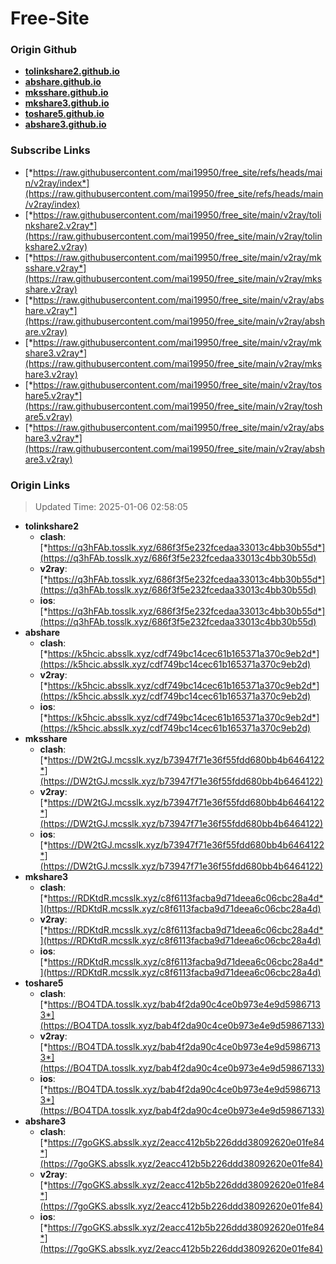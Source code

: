 # Free-Site

### Origin Github

- [**tolinkshare2.github.io**](https://github.com/tolinkshare2/tolinkshare2.github.io)
- [**abshare.github.io**](https://github.com/abshare/abshare.github.io)
- [**mksshare.github.io**](https://github.com/mksshare/mksshare.github.io)
- [**mkshare3.github.io**](https://github.com/mkshare3/mkshare3.github.io)
- [**toshare5.github.io**](https://github.com/toshare5/toshare5.github.io)
- [**abshare3.github.io**](https://github.com/abshare3/abshare3.github.io)

### Subscribe Links

- [*https://raw.githubusercontent.com/mai19950/free_site/refs/heads/main/v2ray/index*](https://raw.githubusercontent.com/mai19950/free_site/refs/heads/main/v2ray/index)
- [*https://raw.githubusercontent.com/mai19950/free_site/main/v2ray/tolinkshare2.v2ray*](https://raw.githubusercontent.com/mai19950/free_site/main/v2ray/tolinkshare2.v2ray)
- [*https://raw.githubusercontent.com/mai19950/free_site/main/v2ray/mksshare.v2ray*](https://raw.githubusercontent.com/mai19950/free_site/main/v2ray/mksshare.v2ray)
- [*https://raw.githubusercontent.com/mai19950/free_site/main/v2ray/abshare.v2ray*](https://raw.githubusercontent.com/mai19950/free_site/main/v2ray/abshare.v2ray)
- [*https://raw.githubusercontent.com/mai19950/free_site/main/v2ray/mkshare3.v2ray*](https://raw.githubusercontent.com/mai19950/free_site/main/v2ray/mkshare3.v2ray)
- [*https://raw.githubusercontent.com/mai19950/free_site/main/v2ray/toshare5.v2ray*](https://raw.githubusercontent.com/mai19950/free_site/main/v2ray/toshare5.v2ray)
- [*https://raw.githubusercontent.com/mai19950/free_site/main/v2ray/abshare3.v2ray*](https://raw.githubusercontent.com/mai19950/free_site/main/v2ray/abshare3.v2ray)

### Origin Links

> Updated Time: 2025-01-06 02:58:05

- **tolinkshare2**
  - **clash**: [*https://q3hFAb.tosslk.xyz/686f3f5e232fcedaa33013c4bb30b55d*](https://q3hFAb.tosslk.xyz/686f3f5e232fcedaa33013c4bb30b55d)
  - **v2ray**: [*https://q3hFAb.tosslk.xyz/686f3f5e232fcedaa33013c4bb30b55d*](https://q3hFAb.tosslk.xyz/686f3f5e232fcedaa33013c4bb30b55d)
  - **ios**: [*https://q3hFAb.tosslk.xyz/686f3f5e232fcedaa33013c4bb30b55d*](https://q3hFAb.tosslk.xyz/686f3f5e232fcedaa33013c4bb30b55d)
- **abshare**
  - **clash**: [*https://k5hcic.absslk.xyz/cdf749bc14cec61b165371a370c9eb2d*](https://k5hcic.absslk.xyz/cdf749bc14cec61b165371a370c9eb2d)
  - **v2ray**: [*https://k5hcic.absslk.xyz/cdf749bc14cec61b165371a370c9eb2d*](https://k5hcic.absslk.xyz/cdf749bc14cec61b165371a370c9eb2d)
  - **ios**: [*https://k5hcic.absslk.xyz/cdf749bc14cec61b165371a370c9eb2d*](https://k5hcic.absslk.xyz/cdf749bc14cec61b165371a370c9eb2d)
- **mksshare**
  - **clash**: [*https://DW2tGJ.mcsslk.xyz/b73947f71e36f55fdd680bb4b6464122*](https://DW2tGJ.mcsslk.xyz/b73947f71e36f55fdd680bb4b6464122)
  - **v2ray**: [*https://DW2tGJ.mcsslk.xyz/b73947f71e36f55fdd680bb4b6464122*](https://DW2tGJ.mcsslk.xyz/b73947f71e36f55fdd680bb4b6464122)
  - **ios**: [*https://DW2tGJ.mcsslk.xyz/b73947f71e36f55fdd680bb4b6464122*](https://DW2tGJ.mcsslk.xyz/b73947f71e36f55fdd680bb4b6464122)
- **mkshare3**
  - **clash**: [*https://RDKtdR.mcsslk.xyz/c8f6113facba9d71deea6c06cbc28a4d*](https://RDKtdR.mcsslk.xyz/c8f6113facba9d71deea6c06cbc28a4d)
  - **v2ray**: [*https://RDKtdR.mcsslk.xyz/c8f6113facba9d71deea6c06cbc28a4d*](https://RDKtdR.mcsslk.xyz/c8f6113facba9d71deea6c06cbc28a4d)
  - **ios**: [*https://RDKtdR.mcsslk.xyz/c8f6113facba9d71deea6c06cbc28a4d*](https://RDKtdR.mcsslk.xyz/c8f6113facba9d71deea6c06cbc28a4d)
- **toshare5**
  - **clash**: [*https://BO4TDA.tosslk.xyz/bab4f2da90c4ce0b973e4e9d59867133*](https://BO4TDA.tosslk.xyz/bab4f2da90c4ce0b973e4e9d59867133)
  - **v2ray**: [*https://BO4TDA.tosslk.xyz/bab4f2da90c4ce0b973e4e9d59867133*](https://BO4TDA.tosslk.xyz/bab4f2da90c4ce0b973e4e9d59867133)
  - **ios**: [*https://BO4TDA.tosslk.xyz/bab4f2da90c4ce0b973e4e9d59867133*](https://BO4TDA.tosslk.xyz/bab4f2da90c4ce0b973e4e9d59867133)
- **abshare3**
  - **clash**: [*https://7goGKS.absslk.xyz/2eacc412b5b226ddd38092620e01fe84*](https://7goGKS.absslk.xyz/2eacc412b5b226ddd38092620e01fe84)
  - **v2ray**: [*https://7goGKS.absslk.xyz/2eacc412b5b226ddd38092620e01fe84*](https://7goGKS.absslk.xyz/2eacc412b5b226ddd38092620e01fe84)
  - **ios**: [*https://7goGKS.absslk.xyz/2eacc412b5b226ddd38092620e01fe84*](https://7goGKS.absslk.xyz/2eacc412b5b226ddd38092620e01fe84)
